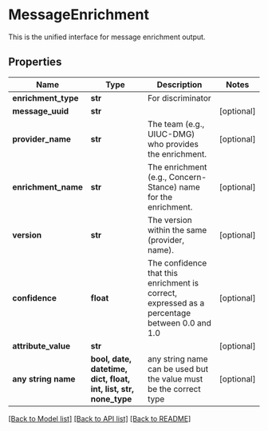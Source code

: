 # MessageEnrichment

This is the unified interface for message enrichment output.

## Properties
Name | Type | Description | Notes
------------ | ------------- | ------------- | -------------
**enrichment_type** | **str** | For discriminator | 
**message_uuid** | **str** |  | [optional] 
**provider_name** | **str** | The team (e.g., UIUC-DMG) who provides the enrichment. | [optional] 
**enrichment_name** | **str** | The enrichment (e.g., Concern-Stance) name for the enrichment. | [optional] 
**version** | **str** | The version within the same (provider, name). | [optional] 
**confidence** | **float** | The confidence that this enrichment is correct, expressed as a percentage between 0.0 and 1.0 | [optional] 
**attribute_value** | **str** |  | [optional] 
**any string name** | **bool, date, datetime, dict, float, int, list, str, none_type** | any string name can be used but the value must be the correct type | [optional]

[[Back to Model list]](../README.md#documentation-for-models) [[Back to API list]](../README.md#documentation-for-api-endpoints) [[Back to README]](../README.md)


